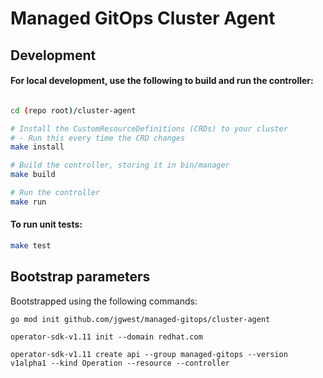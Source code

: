 
# Managed GitOps Cluster Agent


## Development

#### For local development, use the following to build and run the controller:
```bash

cd (repo root)/cluster-agent

# Install the CustomResourceDefinitions (CRDs) to your cluster
# - Run this every time the CRD changes
make install

# Build the controller, storing it in bin/manager
make build

# Run the controller
make run

```

#### To run unit tests:
```bash
make test
```



## Bootstrap parameters

Bootstrapped using the following commands:
```
go mod init github.com/jgwest/managed-gitops/cluster-agent

operator-sdk-v1.11 init --domain redhat.com

operator-sdk-v1.11 create api --group managed-gitops --version v1alpha1 --kind Operation --resource --controller

```


